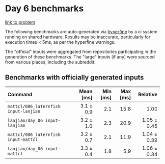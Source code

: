 # Day 6 benchmarks

[link to problem](http://adventofcode.com/2021/day/6)

The following benchmarks are auto-generated via [hyperfine](https://github.com/sharkdp/hyperfine) by a ci system running on shared hardware. Results may be inaccurate, particularly for execution times < 5ms, as per the hyperfine warnings.

The "official" inputs were aggregated from repositories participating in the generation of these benchmarks. The "large" inputs (if any) were sourced from various places, including the subreddit.

## Benchmarks with officially generated inputs
| Command | Mean [ms] | Min [ms] | Max [ms] | Relative |
|:---|---:|---:|---:|---:|
| `mattcl/006_laternfish input-lanjian` | 3.1 ± 0.9 | 2.1 | 15.8 | 1.00 |
| `lanjian/day_06 input-lanjian` | 3.2 ± 1.0 | 2.3 | 20.9 | 1.05 ± 0.45 |
| `mattcl/006_laternfish input-mattcl` | 3.2 ± 0.7 | 2.1 | 11.9 | 1.04 ± 0.39 |
| `lanjian/day_06 input-mattcl` | 3.3 ± 0.4 | 1.8 | 5.9 | 1.06 ± 0.34 |
